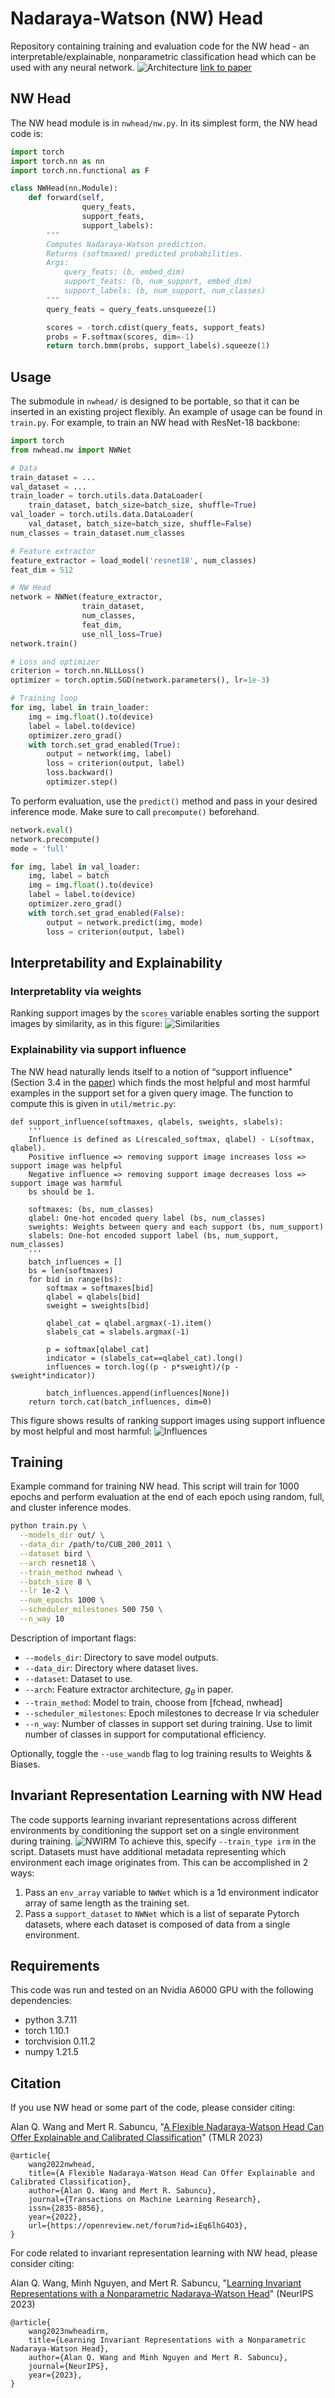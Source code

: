 # Nadaraya-Watson (NW) Head
Repository containing training and evaluation code for the NW head - an interpretable/explainable, nonparametric classification head which can be used with any neural network.
![Architecture](figs/arch.png)
[link to paper](https://openreview.net/forum?id=iEq6lhG4O3)

## NW Head
The NW head module is in `nwhead/nw.py`.
In its simplest form, the NW head code is:
```python
import torch
import torch.nn as nn
import torch.nn.functional as F

class NWHead(nn.Module):
    def forward(self,
                query_feats,
                support_feats,
                support_labels):
        """
        Computes Nadaraya-Watson prediction.
        Returns (softmaxed) predicted probabilities.
        Args:
            query_feats: (b, embed_dim)
            support_feats: (b, num_support, embed_dim)
            support_labels: (b, num_support, num_classes)
        """
        query_feats = query_feats.unsqueeze(1)

        scores = -torch.cdist(query_feats, support_feats)
        probs = F.softmax(scores, dim=-1)
        return torch.bmm(probs, support_labels).squeeze(1)
```

## Usage
The submodule in `nwhead/` is designed to be portable, so that it can be inserted in an existing project flexibly.
An example of usage can be found in `train.py`.
For example, to train an NW head with ResNet-18 backbone:

```python
import torch
from nwhead.nw import NWNet

# Data
train_dataset = ...
val_dataset = ...
train_loader = torch.utils.data.DataLoader(
    train_dataset, batch_size=batch_size, shuffle=True)
val_loader = torch.utils.data.DataLoader(
    val_dataset, batch_size=batch_size, shuffle=False)
num_classes = train_dataset.num_classes

# Feature extractor
feature_extractor = load_model('resnet18', num_classes)
feat_dim = 512

# NW Head
network = NWNet(feature_extractor, 
                train_dataset,
                num_classes,
                feat_dim,
                use_nll_loss=True)
network.train()

# Loss and optimizer
criterion = torch.nn.NLLLoss()
optimizer = torch.optim.SGD(network.parameters(), lr=1e-3)

# Training loop
for img, label in train_loader:
    img = img.float().to(device)
    label = label.to(device)
    optimizer.zero_grad()
    with torch.set_grad_enabled(True):
        output = network(img, label)
        loss = criterion(output, label)
        loss.backward()
        optimizer.step()
```
To perform evaluation, use the `predict()` method and pass in your desired inference mode.
Make sure to call `precompute()` beforehand.
```python
network.eval()
network.precompute()
mode = 'full'

for img, label in val_loader:
    img, label = batch
    img = img.float().to(device)
    label = label.to(device)
    optimizer.zero_grad()
    with torch.set_grad_enabled(False):
        output = network.predict(img, mode)
        loss = criterion(output, label)
```

## Interpretability and Explainability
### Interpretablity via weights
Ranking support images by the `scores` variable enables sorting the support images by similarity, as in this figure:
![Similarities](figs/weights.png)

### Explainability via support influence
The NW head naturally lends itself to a notion of “support influence" (Section 3.4 in the [paper](https://arxiv.org/pdf/2212.03411.pdf)) which finds the most helpful and most harmful examples in the support set for a given query image. The function to compute this is given in `util/metric.py`:
```
def support_influence(softmaxes, qlabels, sweights, slabels):
    '''
    Influence is defined as L(rescaled_softmax, qlabel) - L(softmax, qlabel).
    Positive influence => removing support image increases loss => support image was helpful
    Negative influence => removing support image decreases loss => support image was harmful
    bs should be 1.
    
    softmaxes: (bs, num_classes)
    qlabel: One-hot encoded query label (bs, num_classes)
    sweights: Weights between query and each support (bs, num_support)
    slabels: One-hot encoded support label (bs, num_support, num_classes)
    '''
    batch_influences = []
    bs = len(softmaxes)
    for bid in range(bs):
        softmax = softmaxes[bid]
        qlabel = qlabels[bid]
        sweight = sweights[bid]
        
        qlabel_cat = qlabel.argmax(-1).item()
        slabels_cat = slabels.argmax(-1)
        
        p = softmax[qlabel_cat]
        indicator = (slabels_cat==qlabel_cat).long()
        influences = torch.log((p - p*sweight)/(p - sweight*indicator))
    
        batch_influences.append(influences[None])
    return torch.cat(batch_influences, dim=0)
```

This figure shows results of ranking support images using support influence by most helpful and most harmful: 
![Influences](figs/influence.png)

## Training
Example command for training NW head.
This script will train for 1000 epochs and perform evaluation at the end of each epoch using random, full, and cluster inference modes.
```bash
python train.py \
  --models_dir out/ \
  --data_dir /path/to/CUB_200_2011 \
  --dataset bird \
  --arch resnet18 \
  --train_method nwhead \
  --batch_size 8 \
  --lr 1e-2 \
  --num_epochs 1000 \
  --scheduler_milestones 500 750 \
  --n_way 10
```

Description of important flags:
+ `--models_dir`: Directory to save model outputs.
+ `--data_dir`: Directory where dataset lives.
+ `--dataset`: Dataset to use. 
+ `--arch`: Feature extractor architecture, $g_\theta$ in paper.
+ `--train_method`: Model to train, choose from [fchead, nwhead]
+ `--scheduler_milestones`: Epoch milestones to decrease lr via scheduler
+ `--n_way`: Number of classes in support set during training. Use to limit number of classes in support for computational efficiency.

Optionally, toggle the `--use_wandb` flag to log training results to Weights & Biases.

## Invariant Representation Learning with NW Head
The code supports learning invariant representations across different environments by conditioning the support set on a single environment during training. 
![NWIRM](figs/nwirm_arch.png)
To achieve this, specify ``--train_type irm`` in the script.
Datasets must have additional metadata representing which environment each image originates from.
This can be accomplished in 2 ways:
1. Pass an ``env_array`` variable to ``NWNet`` which is a 1d environment indicator array of same length as the training set.
2. Pass a ``support_dataset`` to ``NWNet`` which is a list of separate Pytorch datasets, where each dataset is composed of data from a single environment.

## Requirements
This code was run and tested on an Nvidia A6000 GPU with the following dependencies:
+ python 3.7.11
+ torch 1.10.1
+ torchvision 0.11.2
+ numpy 1.21.5

## Citation
If you use NW head or some part of the code, please consider citing:

Alan Q. Wang and Mert R. Sabuncu, "[A Flexible Nadaraya-Watson Head Can Offer Explainable and Calibrated Classification](https://arxiv.org/abs/2212.03411)" (TMLR 2023)
```
@article{
    wang2022nwhead,
    title={A Flexible Nadaraya-Watson Head Can Offer Explainable and Calibrated Classification},
    author={Alan Q. Wang and Mert R. Sabuncu},
    journal={Transactions on Machine Learning Research},
    issn={2835-8856},
    year={2022},
    url={https://openreview.net/forum?id=iEq6lhG4O3},
}
```

For code related to invariant representation learning with NW head, please consider citing:

Alan Q. Wang, Minh Nguyen, and Mert R. Sabuncu, "[Learning Invariant Representations with a Nonparametric Nadaraya-Watson Head](https://arxiv.org/abs/2309.13377)" (NeurIPS 2023)
```
@article{
    wang2023nwheadirm,
    title={Learning Invariant Representations with a Nonparametric Nadaraya-Watson Head},
    author={Alan Q. Wang and Minh Nguyen and Mert R. Sabuncu},
    journal={NeurIPS},
    year={2023},
}
```
